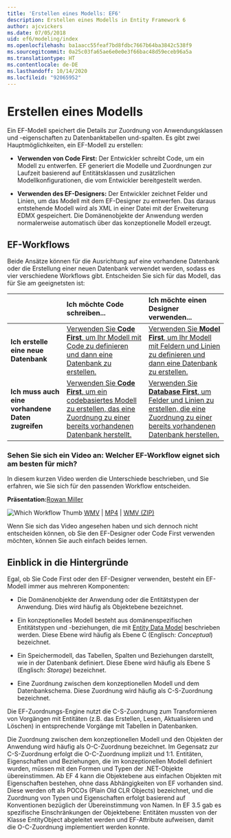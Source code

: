 ```yaml
---
title: 'Erstellen eines Modells: EF6'
description: Erstellen eines Modells in Entity Framework 6
author: ajcvickers
ms.date: 07/05/2018
uid: ef6/modeling/index
ms.openlocfilehash: ba1aacc55feaf7bd8fdbc7667b64ba3842c538f9
ms.sourcegitcommit: 0a25c03fa65ae6e0e0e3f66bac48d59eceb96a5a
ms.translationtype: HT
ms.contentlocale: de-DE
ms.lasthandoff: 10/14/2020
ms.locfileid: "92065952"
---
```

# <a name="creating-a-model"></a>Erstellen eines Modells

Ein EF-Modell speichert die Details zur Zuordnung von Anwendungsklassen und -eigenschaften zu Datenbanktabellen und-spalten. Es gibt zwei Hauptmöglichkeiten, ein EF-Modell zu erstellen:

- **Verwenden von Code First:** Der Entwickler schreibt Code, um ein Modell zu entwerfen. EF generiert die Modelle und Zuordnungen zur Laufzeit basierend auf Entitätsklassen und zusätzlichen Modellkonfigurationen, die vom Entwickler bereitgestellt werden.

- **Verwenden des EF-Designers:** Der Entwickler zeichnet Felder und Linien, um das Modell mit dem EF-Designer zu entwerfen. Das daraus entstehende Modell wird als XML in einer Datei mit der Erweiterung EDMX gespeichert. Die Domänenobjekte der Anwendung werden normalerweise automatisch über das konzeptionelle Modell erzeugt.

## <a name="ef-workflows"></a>EF-Workflows

Beide Ansätze können für die Ausrichtung auf eine vorhandene Datenbank oder die Erstellung einer neuen Datenbank verwendet werden, sodass es vier verschiedene Workflows gibt.
Entscheiden Sie sich für das Modell, das für Sie am geeignetsten ist:  

|                                           | Ich möchte Code schreiben...                                                                                                                   | Ich möchte einen Designer verwenden...                                                                                                                        |
|:------------------------------------------|:-----------------------------------------------------------------------------------------------------------------------------------------------|:---------------------------------------------------------------------------------------------------------------------------------------------------|
| **Ich erstelle eine neue Datenbank**          | [Verwenden Sie **Code First**, um Ihr Modell mit Code zu definieren und dann eine Datenbank zu erstellen.](xref:ef6/modeling/code-first/workflows/new-database)           | [Verwenden Sie **Model First**, um Ihr Modell mit Feldern und Linien zu definieren und dann eine Datenbank zu erstellen.](xref:ef6/modeling/designer/workflows/model-first)   |
| **Ich muss auch eine vorhandene Daten zugreifen** | [Verwenden Sie **Code First**, um ein codebasiertes Modell zu erstellen, das eine Zuordnung zu einer bereits vorhandenen Datenbank herstellt.](xref:ef6/modeling/code-first/workflows/existing-database) | [Verwenden Sie **Database First**, um Felder und Linien zu erstellen, die eine Zuordnung zu einer bereits vorhandenen Datenbank herstellen.](xref:ef6/modeling/designer/workflows/database-first) |

### <a name="watch-the-video-what-ef-workflow-should-i-use"></a>Sehen Sie sich ein Video an: Welcher EF-Workflow eignet sich am besten für mich?

In diesem kurzen Video werden die Unterschiede beschrieben, und Sie erfahren, wie Sie sich für den passenden Workflow entscheiden.

**Präsentation:**[Rowan Miller](https://romiller.com/)

![Which Workflow Thumb](../media/whichworkflow-thumb.png) [WMV](https://download.microsoft.com/download/8/F/8/8F81F4CD-3678-4229-8D79-0C63FFA3C595/HDI_ITPro_Technet_winvideo_ChoseYourWorkflow.wmv) | [MP4](https://download.microsoft.com/download/8/F/8/8F81F4CD-3678-4229-8D79-0C63FFA3C595/HDI_ITPro_Technet_mp4video_ChoseYourWorkflow.m4v) | [WMV (ZIP)](https://download.microsoft.com/download/8/F/8/8F81F4CD-3678-4229-8D79-0C63FFA3C595/HDI_ITPro_Technet_winvideo_ChoseYourWorkflow.zip)

Wenn Sie sich das Video angesehen haben und sich dennoch nicht entscheiden können, ob Sie den EF-Designer oder Code First verwenden möchten, können Sie auch einfach beides lernen.

## <a name="a-look-under-the-hood"></a>Einblick in die Hintergründe

Egal, ob Sie Code First oder den EF-Designer verwenden, besteht ein EF-Modell immer aus mehreren Komponenten:

- Die Domänenobjekte der Anwendung oder die Entitätstypen der Anwendung. Dies wird häufig als Objektebene bezeichnet.

- Ein konzeptionelles Modell besteht aus domänenspezifischen Entitätstypen und -beziehungen, die mit [Entity Data Model](xref:ef6/resources/glossary#entity-data-model) beschrieben werden. Diese Ebene wird häufig als Ebene C (Englisch: _Conceptual_) bezeichnet.

- Ein Speichermodell, das Tabellen, Spalten und Beziehungen darstellt, wie in der Datenbank definiert. Diese Ebene wird häufig als Ebene S (Englisch: _Storage_) bezeichnet.  

- Eine Zuordnung zwischen dem konzeptionellen Modell und dem Datenbankschema. Diese Zuordnung wird häufig als C-S-Zuordnung bezeichnet.

Die EF-Zuordnungs-Engine nutzt die C-S-Zuordnung zum Transformieren von Vorgängen mit Entitäten (z.B. das Erstellen, Lesen, Aktualisieren und Löschen) in entsprechende Vorgänge mit Tabellen in Datenbanken.

Die Zuordnung zwischen dem konzeptionellen Modell und den Objekten der Anwendung wird häufig als O-C-Zuordnung bezeichnet. Im Gegensatz zur C-S-Zuordnung erfolgt die O-C-Zuordnung implizit und 1:1. Entitäten, Eigenschaften und Beziehungen, die im konzeptionellen Modell definiert wurden, müssen mit den Formen und Typen der .NET-Objekte übereinstimmen. Ab EF 4 kann die Objektebene aus einfachen Objekten mit Eigenschaften bestehen, ohne dass Abhängigkeiten von EF vorhanden sind. Diese werden oft als POCOs (Plain Old CLR Objects) bezeichnet, und die Zuordnung von Typen und Eigenschaften erfolgt basierend auf Konventionen bezüglich der Übereinstimmung von Namen. In EF 3.5 gab es spezifische Einschränkungen der Objektebene: Entitäten mussten von der Klasse EntityObject abgeleitet werden und EF-Attribute aufweisen, damit die O-C-Zuordnung implementiert werden konnte.
